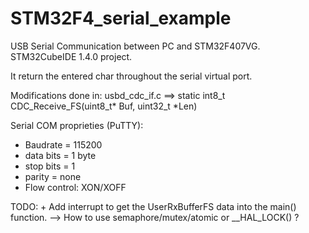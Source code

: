 # STM32F4_serial_example

USB Serial Communication between PC and STM32F407VG.
STM32CubeIDE 1.4.0 project.

It return the entered char throughout the serial virtual port.

Modifications done in:
usbd_cdc_if.c ==> static int8_t CDC_Receive_FS(uint8_t* Buf, uint32_t *Len)

Serial COM proprieties (PuTTY):
+ Baudrate = 115200
+ data bits = 1 byte
+ stop bits = 1
+ parity = none
+ Flow control: XON/XOFF

TODO:
      + Add interrupt to get the UserRxBufferFS data into the main() function.
          --> How to use semaphore/mutex/atomic or __HAL_LOCK() ?
